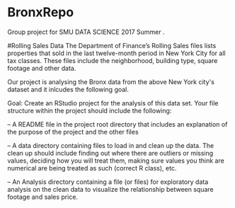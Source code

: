 # BronxRepo
Group project for SMU DATA SCIENCE 2017 Summer .

#Rolling Sales Data
The Department of Finance’s Rolling Sales files lists properties that sold in the last twelve-month period in New York City for all tax classes. These files include the neighborhood, building type, square footage and other data.

Our project is analysing the Bronx data from the above New York  city's dataset and it inlcudes the following goal.

Goal: Create an RStudio project for the analysis of this data set. Your file structure within the
project should include the following:

  – A README file in the project root directory that includes an explanation of the purpose
of the project and the other files
  
  – A data directory containing files to load in and clean up the data. The clean up should
include finding out where there are outliers or missing values, deciding how you will
treat them, making sure values you think are numerical are being treated as such
(correct R class), etc.
  
  – An Analysis directory containing a file (or files) for exploratory data analysis on the clean
data to visualize the relationship between square footage and sales price.
